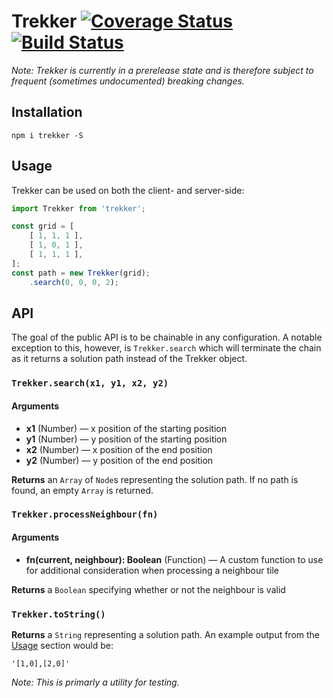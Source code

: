 # Trekker  [![Coverage Status](https://coveralls.io/repos/github/iamchristopher/trekker/badge.svg?branch=master)](https://coveralls.io/github/iamchristopher/trekker?branch=master) [![Build Status](https://travis-ci.org/iamchristopher/trekker.svg?branch=master)](https://travis-ci.org/iamchristopher/trekker)
_Note: Trekker is currently in a prerelease state and is therefore subject to frequent (sometimes undocumented) breaking changes._

## Installation
```
npm i trekker -S
```

## Usage
Trekker can be used on both the client- and server-side:
```js
import Trekker from 'trekker';

const grid = [
    [ 1, 1, 1 ],
    [ 1, 0, 1 ],
    [ 1, 1, 1 ],
];
const path = new Trekker(grid);
    .search(0, 0, 0, 2);
```

## API
The goal of the public API is to be chainable in any configuration. A notable exception to this, however, is `Trekker.search` which will terminate the chain as it returns a solution path instead of the Trekker object.

### `Trekker.search(x1, y1, x2, y2)`
#### Arguments
* **x1** (Number) &mdash; x position of the starting position  
* **y1** (Number) &mdash; y position of the starting position  
* **x2** (Number) &mdash; x position of the end position  
* **y2** (Number) &mdash; y position of the end position

**Returns** an `Array` of `Node`s representing the solution path. If no path is found, an empty `Array` is returned.

### `Trekker.processNeighbour(fn)`
#### Arguments
* **fn(current, neighbour): Boolean** (Function) &mdash; A custom function to use for additional consideration when processing a neighbour tile

**Returns** a `Boolean` specifying whether or not the neighbour is valid

### `Trekker.toString()`
**Returns** a `String` representing a solution path. An example output from the [Usage](#usage) section would be:
```
'[1,0],[2,0]'
```
_Note: This is primarly a utility for testing._
